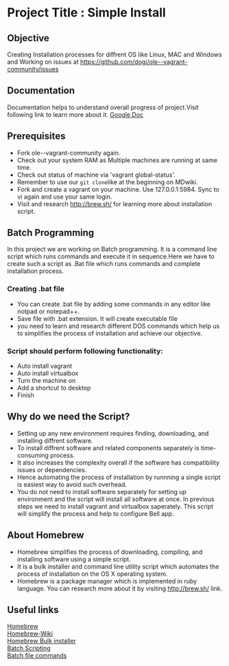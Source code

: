 # Project Title : Simple Install

## Objective 
Creating Installation processes for diffrent OS like Linux, MAC and Windows and Working on issues at https://github.com/dogi/ole--vagrant-community/issues

## Documentation
Documentation helps to  understand overall progress of project.Visit following link to learn more about it. 
[Google Doc](https://docs.google.com/document/d/1IlC77U8ebk0IINuy78EGkXMMKtSTVDD4r_RYMXvyKkM/edit?usp=sharing)

## Prerequisites
* Fork ole--vagrant-community again.
* Check out your system RAM as Multiple machines are running at same time.
* Check  out status of machine via 'vagrant global-status'.
* Remember to use our `git clone`like at the beginning on MDwiki.
* Fork and create a vagrant on your machine. Use 127.0.0.1:5984. Sync to vi again and use your same login. 
* Visit and research http://brew.sh/ for learning more about installation script.

## Batch Programming
In this project we are working on Batch programming. It is a command line script which runs commands and execute it in sequence.Here we have to create such a script as .Bat file which runs commands and complete installation process.

### Creating .bat file
* You can create .bat file by adding some commands in any editor like notpad or notepad++.
* Save file with .bat extension. It will create executable file
* you need to learn and research different DOS commands which help us to simplifies the process of installation and achieve our objective. 

### Script should perform following functionality:
* Auto install vagrant
* Auto install virtualbox
* Turn the machine on
* Add a shortcut to desktop
* Finish

## Why do we need the Script?

* Setting up any new environment requires finding, downloading, and installing diffrent software.
* To install diffrent software and related components separately is time-consuming process.
* It also increases the complexity overall if the software has compatibility issues or dependencies.
* Hence automating the process of installation by runnning a single script is easiest way to avoid such overhead. 
* You do not need to install software separately for setting up environment and the script will install all software at once.
In previous steps we need to install vagrant and virtualbox saperately. This script will simplify the process and help to configure Bell app.

## About Homebrew
* Homebrew simplifies the process of downloading, compiling, and installing software using a simple script. 
* It is a bulk installer and command line utility script which automates the process of installation on the OS X operating system. 
* Homebrew is a package manager which is implemented in ruby language. You can research more about it by visiting http://brew.sh/ link. 

## Useful links
[Homebrew](http://brew.sh/ )  
[Homebrew-Wiki](https://en.wikipedia.org/wiki/Homebrew_%28package_management_software%29)  
[Homebrew Bulk installer](http://lifehacker.com/how-to-make-your-own-bulk-app-installer-for-os-x-1586252163)  
[Batch Scripting](http://www.tutorialspoint.com/batch_script/batch_script_overview.htm)  
[Batch file commands](http://academic.evergreen.edu/projects/biophysics/technotes/program/batch.htm)
